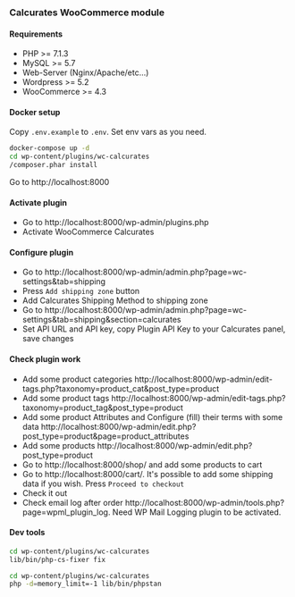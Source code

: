 ### Calcurates WooCommerce module

#### Requirements
- PHP >= 7.1.3
- MySQL >= 5.7
- Web-Server (Nginx/Apache/etc...)
- Wordpress >= 5.2
- WooCommerce >= 4.3

#### Docker setup
Copy `.env.example` to `.env`. Set env vars as you need.
```bash
docker-compose up -d
cd wp-content/plugins/wc-calcurates
/composer.phar install
```
Go to http://localhost:8000

#### Activate plugin
- Go to http://localhost:8000/wp-admin/plugins.php
- Activate WooCommerce Calcurates

#### Configure plugin
- Go to http://localhost:8000/wp-admin/admin.php?page=wc-settings&tab=shipping
- Press `Add shipping zone` button
- Add Calcurates Shipping Method to shipping zone
- Go to http://localhost:8000/wp-admin/admin.php?page=wc-settings&tab=shipping&section=calcurates
- Set API URL and API key, copy Plugin API Key to your Calcurates panel, save changes

#### Check plugin work
- Add some product categories http://localhost:8000/wp-admin/edit-tags.php?taxonomy=product_cat&post_type=product
- Add some product tags http://localhost:8000/wp-admin/edit-tags.php?taxonomy=product_tag&post_type=product
- Add some product Attributes and Configure (fill) their terms with some data http://localhost:8000/wp-admin/edit.php?post_type=product&page=product_attributes
- Add some products http://localhost:8000/wp-admin/edit.php?post_type=product
- Go to http://localhost:8000/shop/ and add some products to cart
- Go to http://localhost:8000/cart/. It's possible to add some shipping data if you wish. Press `Proceed to checkout`
- Check it out
- Check email log after order http://localhost:8000/wp-admin/tools.php?page=wpml_plugin_log. Need WP Mail Logging plugin to be activated.

#### Dev tools
```bash
cd wp-content/plugins/wc-calcurates
lib/bin/php-cs-fixer fix
```
```bash
cd wp-content/plugins/wc-calcurates
php -d=memory_limit=-1 lib/bin/phpstan
```
